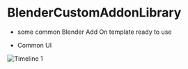 # BlenderCustomAddonLibrary
 
- some common Blender Add On template ready to use

- Common  UI

![Timeline 1](https://github.com/user-attachments/assets/8af2aea0-1767-4284-b958-8cc672774e73)
